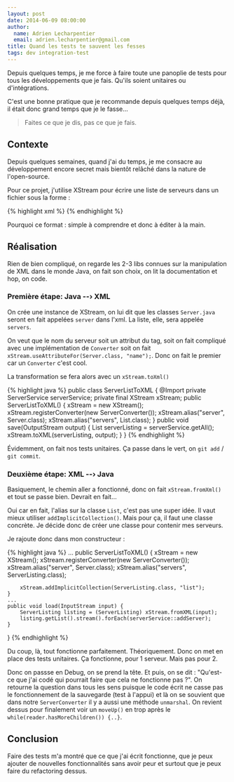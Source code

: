```yaml
---
layout: post
date: 2014-06-09 08:00:00
author:
  name: Adrien Lecharpentier
  email: adrien.lecharpentier@gmail.com
title: Quand les tests te sauvent les fesses
tags: dev integration-test
---
```


Depuis quelques temps, je me force à faire toute une panoplie de tests pour tous les développements que je fais. Qu'ils soient unitaires ou d'intégrations.

C'est une bonne pratique que je recommande depuis quelques temps déjà, il était donc grand temps que je le fasse...

>Faites ce que je dis, pas ce que je fais.

## Contexte

Depuis quelques semaines, quand j'ai du temps, je me consacre au développement encore secret mais bientôt relâché dans la nature de l'open-source.

Pour ce projet, j'utilise XStream pour écrire une liste de serveurs dans un fichier sous la forme :

{% highlight xml %}
<servers>
  <server name="toto">
  </server>
</servers>
{% endhighlight %}

Pourquoi ce format : simple à comprendre et donc à éditer à la main.

## Réalisation

Rien de bien compliqué, on regarde les 2-3 libs connues sur la manipulation de XML dans le monde Java, on fait son choix, on lit la documentation et hop, on code.

### Première étape: Java --› XML

On crée une instance de XStream, on lui dit que les classes `Server.java` seront en fait appelées `server` dans l'xml. La liste, elle, sera appelée `servers`.

On veut que le nom du serveur soit un attribut du tag, soit on fait compliqué avec une implémentation de `Converter` soit on fait `xStream.useAttributeFor(Server.class, "name");`. Donc on fait le premier car un `Converter` c'est cool.

La transformation se fera alors avec un `xStream.toXml()`

{% highlight java %}
public class ServerListToXML {
    @Import private ServerService serverService;
    private final XStream xStream;
    public ServerListToXML() {
        xStream = new XStream();
        xStream.registerConverter(new ServerConverter());
        xStream.alias("server", Server.class);
        xStream.alias("servers", List.class);
    }
    public void save(OutputStream output) {
        List serverListing = serverService.getAll();
        xStream.toXML(serverListing, output);
    }
}
{% endhighlight %}

Évidemment, on fait nos tests unitaires. Ça passe dans le vert, on `git add` / `git commit`.

### Deuxième étape: XML --› Java

Basiquement, le chemin aller a fonctionné, donc on fait `xStream.fromXml()` et tout se passe bien. Devrait en fait...

Oui car en fait, l'alias sur la classe `List`, c'est pas une super idée. Il vaut mieux utiliser `addImplicitCollection()`. Mais pour ça, il faut une classe concrète. Je décide donc de créer une classe pour contenir mes serveurs.

Je rajoute donc dans mon constructeur :

{% highlight java %}
...
    public ServerListToXML() {
        xStream = new XStream();
        xStream.registerConverter(new ServerConverter());
        xStream.alias("server", Server.class);
        xStream.alias("servers", ServerListing.class);

        xStream.addImplicitCollection(ServerListing.class, "list");
    }
    ...
    public void load(InputStream input) {
        ServerListing listing = (ServerListing) xStream.fromXML(input);
        listing.getList().stream().forEach(serverService::addServer);
    }
}
{% endhighlight %}

Du coup, là, tout fonctionne parfaitement. Théoriquement. Donc on met en place des tests unitaires. Ça fonctionne, pour 1 serveur. Mais pas pour 2.

Donc on passse en Debug, on se prend la tête. Et puis, on se dit : "Qu'est-ce que j'ai codé qui pourrait faire que cela ne fonctionne pas ?". On retourne la question dans tous les sens puisque le code écrit ne casse pas le fonctionnement de la sauvegarde (test à l'appui) et là on se souvient que dans notre `ServerConverter` il y a aussi une méthode `unmarshal`. On revient dessus pour finalement voir un `moveUp()` en trop après le `while(reader.hasMoreChildren()) {..}`.

## Conclusion

Faire des tests m'a montré que ce que j'ai écrit fonctionne, que je peux ajouter de nouvelles fonctionnalités sans avoir peur et surtout que je peux faire du refactoring dessus. 
